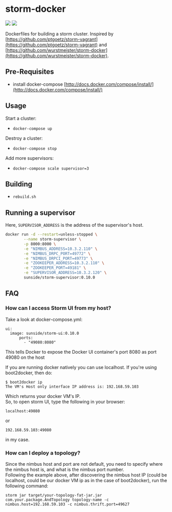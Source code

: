 # storm-docker

[![](https://images.microbadger.com/badges/version/sunside/storm.svg)](http://microbadger.com/images/sunside/storm "Get your own version badge on microbadger.com") [![](https://images.microbadger.com/badges/image/sunside/storm.svg)](http://microbadger.com/images/sunside/storm "Get your own image badge on microbadger.com")

Dockerfiles for building a storm cluster. Inspired by [https://github.com/ptgoetz/storm-vagrant](https://github.com/ptgoetz/storm-vagrant) and [https://github.com/wurstmeister/storm-docker](https://github.com/wurstmeister/storm-docker).

## Pre-Requisites

- install docker-compose [http://docs.docker.com/compose/install/](http://docs.docker.com/compose/install/)

## Usage

Start a cluster:

- ```docker-compose up```

Destroy a cluster:

- ```docker-compose stop```

Add more supervisors:

- ```docker-compose scale supervisor=3```

## Building

- ```rebuild.sh```

## Running a supervisor

Here, `SUPERVISOR_ADDRESS` is the address of the supervisor's host.

```bash
docker run -d --restart=unless-stopped \
        --name storm-supervisor \
        -p 8000:8000 \
        -e "NIMBUS_ADDRESS=10.3.2.110" \
        -e "NIMBUS_DRPC_PORT=49772" \
        -e "NIMBUS_DRPCI_PORT=49773" \
        -e "ZOOKEEPER_ADDRESS=10.3.2.110" \
        -e "ZOOKEEPER_PORT=49181" \
        -e "SUPERVISOR_ADDRESS=10.3.2.120" \
        sunside/storm-supervisor:0.10.0
```

## FAQ
### How can I access Storm UI from my host?
Take a look at docker-compose.yml:

    ui:
      image: sunside/storm-ui:0.10.0
	      ports:
	        - "49080:8080"

This tells Docker to expose the Docker UI container's port 8080 as port 49080 on the host<br/>

If you are running docker natively you can use localhost. If you're using boot2docker, then do:

    $ boot2docker ip
    The VM's Host only interface IP address is: 192.168.59.103

Which returns your docker VM's IP.<br/>
So, to open storm UI, type the following in your browser:

    localhost:49080

or

    192.168.59.103:49080

in my case.

### How can I deploy a topology?
Since the nimbus host and port are not default, you need to specify where the nimbus host is, and what is the nimbus port number.<br/>
Following the example above, after discovering the nimbus host IP (could be localhost, could be our docker VM ip as in the case of boot2docker), run the following command:

    storm jar target/your-topology-fat-jar.jar com.your.package.AndTopology topology-name -c nimbus.host=192.168.59.103 -c nimbus.thrift.port=49627

